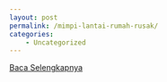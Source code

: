 ```yaml
---
layout: post
permalink: /mimpi-lantai-rumah-rusak/
categories:
    - Uncategorized
---
```


[Baca Selengkapnya](/08)
